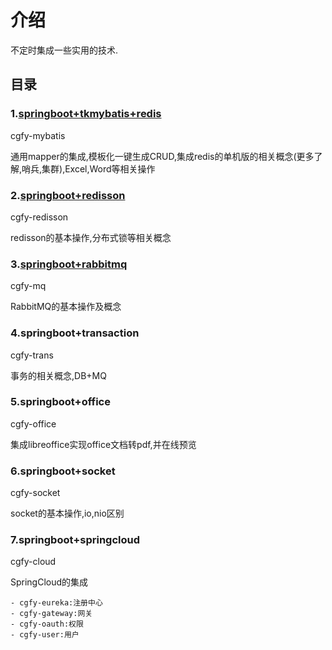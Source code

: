 # 介绍
不定时集成一些实用的技术.

## 目录
### 1.[springboot+tkmybatis+redis](https://gitee.com/free/Mapper/wikis/Home )
cgfy-mybatis

通用mapper的集成,模板化一键生成CRUD,集成redis的单机版的相关概念(更多了解,哨兵,集群),Excel,Word等相关操作

### 2.[springboot+redisson](https://blog.csdn.net/qq877507054/article/details/107610780)
cgfy-redisson

redisson的基本操作,分布式锁等相关概念

### 3.[springboot+rabbitmq](https://blog.csdn.net/qq877507054/article/details/102967445)
cgfy-mq

RabbitMQ的基本操作及概念

### 4.springboot+transaction
cgfy-trans

事务的相关概念,DB+MQ

### 5.springboot+office
cgfy-office

集成libreoffice实现office文档转pdf,并在线预览

### 6.springboot+socket
cgfy-socket

socket的基本操作,io,nio区别

### 7.springboot+springcloud
cgfy-cloud

SpringCloud的集成

    - cgfy-eureka:注册中心
    - cgfy-gateway:网关
    - cgfy-oauth:权限
    - cgfy-user:用户


